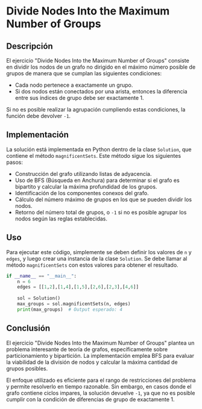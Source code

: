 # Divide Nodes Into the Maximum Number of Groups

## Descripción

El ejercicio "Divide Nodes Into the Maximum Number of Groups" consiste en dividir los nodos de un grafo no dirigido en el máximo número posible de grupos de manera que se cumplan las siguientes condiciones:

- Cada nodo pertenece a exactamente un grupo.
- Si dos nodos están conectados por una arista, entonces la diferencia entre sus índices de grupo debe ser exactamente 1.

Si no es posible realizar la agrupación cumpliendo estas condiciones, la función debe devolver `-1`.

## Implementación

La solución está implementada en Python dentro de la clase `Solution`, que contiene el método `magnificentSets`. Este método sigue los siguientes pasos:

- Construcción del grafo utilizando listas de adyacencia.
- Uso de BFS (Búsqueda en Anchura) para determinar si el grafo es bipartito y calcular la máxima profundidad de los grupos.
- Identificación de los componentes conexos del grafo.
- Cálculo del número máximo de grupos en los que se pueden dividir los nodos.
- Retorno del número total de grupos, o `-1` si no es posible agrupar los nodos según las reglas establecidas.

## Uso

Para ejecutar este código, simplemente se deben definir los valores de `n` y `edges`, y luego crear una instancia de la clase `Solution`. Se debe llamar al método `magnificentSets` con estos valores para obtener el resultado.

```python
if __name__ == "__main__":
    n = 6
    edges = [[1,2],[1,4],[1,5],[2,6],[2,3],[4,6]]
    
    sol = Solution()
    max_groups = sol.magnificentSets(n, edges)
    print(max_groups)  # Output esperado: 4
```

## Conclusión

El ejercicio "Divide Nodes Into the Maximum Number of Groups" plantea un problema interesante de teoría de grafos, específicamente sobre particionamiento y bipartición. La implementación emplea BFS para evaluar la viabilidad de la división de nodos y calcular la máxima cantidad de grupos posibles.

El enfoque utilizado es eficiente para el rango de restricciones del problema y permite resolverlo en tiempo razonable. Sin embargo, en casos donde el grafo contiene ciclos impares, la solución devuelve `-1`, ya que no es posible cumplir con la condición de diferencias de grupo de exactamente 1.
